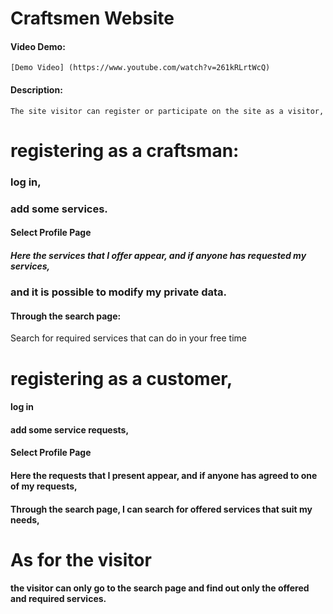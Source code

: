 # Craftsmen Website
#### Video Demo: 
	[Demo Video] (https://www.youtube.com/watch?v=261kRLrtWcQ)

#### Description:
	The site visitor can register or participate on the site as a visitor,

# registering as a craftsman:
### log in,
### add some services.
#### Select Profile Page
##### Here the services that I offer appear, and if anyone has requested my services,
### and it is possible to modify my private data.
#### Through the search page:
Search for required services that  can do in your free time

# registering as a customer,
#### log in
#### add some service requests,
#### Select Profile Page
#### Here the requests that I present appear, and if anyone has agreed to one of my requests,
#### Through the search page, I can search for offered services that suit my needs,

#  As for the visitor
#### the visitor can only go to the search page and find out only the offered and required services.

